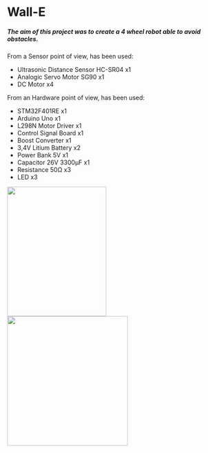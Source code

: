 # Wall-E

##### The aim of this project was to create a 4 wheel robot able to avoid obstacles.

From a Sensor point of view, has been used:
+ Ultrasonic Distance Sensor HC-SR04  x1
+ Analogic Servo Motor SG90           x1
+ DC Motor                            x4

From an Hardware point of view, has been used:
+ STM32F401RE            x1
+ Arduino Uno            x1
+ L298N Motor Driver     x1
+ Control Signal Board   x1
+ Boost Converter        x1
+ 3,4V Litium Battery    x2
+ Power Bank 5V          x1
+ Capacitor 26V 3300μF   x1
+ Resistance 50Ω         x3
+ LED                    x3

<img src="https://github.com/Jezyi/Four_vehicle_avoid_obstacles_robot/assets/95480178/5025ad9a-6e6e-44ea-817c-d33e0dc00aff.png" width="230" height="300" />
<img src="https://github.com/Jezyi/Four_vehicle_avoid_obstacles_robot/assets/95480178/234c40ec-2216-43a8-a238-b99d5df63fd3.png" width="280" height="300" />
